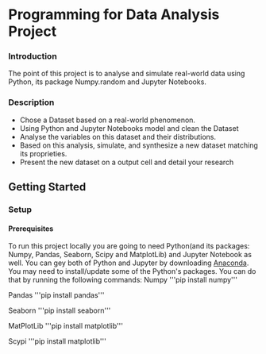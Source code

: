 # Programming for Data Analysis Project

### Introduction
The point of this project is to analyse and simulate real-world data using Python, its package Numpy.random and Jupyter Notebooks.

### Description
-	Chose a Dataset based on a real-world phenomenon.
-	Using Python and Jupyter Notebooks model and clean the Dataset
-	Analyse the variables on this dataset and their distributions.
-	Based on this analysis, simulate, and synthesize a new dataset matching its proprieties.
-	Present the new dataset on a output cell and detail your research

## Getting Started 

### Setup

#### Prerequisites
To run this project locally you are going to need Python(and its packages: Numpy, Pandas, Seaborn, Scipy and MatplotLib) and Jupyter Notebook as well. You can gey both of Python and Jupyter by downloading [Anaconda]( https://www.anaconda.com/products/distribution).
You may need to install/update some of the Python's packages. You can do that by running the following commands:
Numpy 
'''pip install numpy'''

Pandas 
'''pip install pandas'''

Seaborn
'''pip install seaborn'''

MatPlotLib 
'''pip install matplotlib'''

Scypi
'''pip install matplotlib'''

